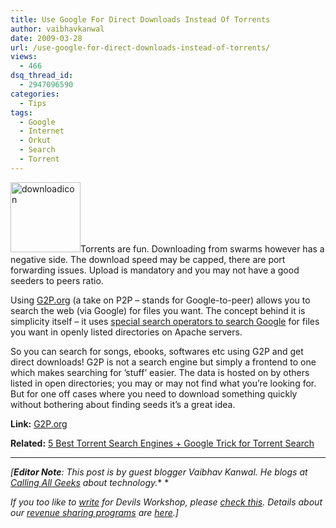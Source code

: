 ```yaml
---
title: Use Google For Direct Downloads Instead Of Torrents
author: vaibhavkanwal
date: 2009-03-28
url: /use-google-for-direct-downloads-instead-of-torrents/
views:
  - 466
dsq_thread_id:
  - 2947096590
categories:
  - Tips
tags:
  - Google
  - Internet
  - Orkut
  - Search
  - Torrent
---
```

<img class="alignleft size-full wp-image-5198" title="downloadicon" src="http://cdn.devilsworkshop.org/files/2009/03/downloadicon.png" alt="downloadicon" width="112" height="112" />Torrents are fun. Downloading from swarms however has a negative side. The download speed may be capped, there are port forwarding issues. Upload is mandatory and you may not have a good seeders to peers ratio.<!--more-->

Using <a href="http://g2p.org/" onclick="_gaq.push(['_trackEvent', 'outbound-article', 'http://g2p.org/', 'G2P.org']);" target="_blank">G2P.org</a> (a take on P2P &#8211; stands for Google-to-peer) allows you to search the web (via Google) for files you want. The concept behind it is simplicity itself &#8211; it uses [special search operators to search Google][1] for files you want in openly listed directories on Apache servers.

So you can search for songs, ebooks, softwares etc using G2P and get direct downloads! G2P is not a search engine but simply a frontend to one which makes searching for ’stuff’ easier. The data is hosted on by others listed in open directories; you may or may not find what you’re looking for. But for one off cases where you need to download something quickly without bothering about finding seeds it’s a great idea.

**Link:** <a href="http://g2p.org/" onclick="_gaq.push(['_trackEvent', 'outbound-article', 'http://g2p.org/', 'G2P.org']);" target="_blank">G2P.org</a>

**Related:** [5 Best Torrent Search Engines + Google Trick for Torrent Search][2]

* * *

*[**Editor Note**: This post is by guest blogger Vaibhav Kanwal. He blogs at <a href="http://www.callingallgeeks.org/" onclick="_gaq.push(['_trackEvent', 'outbound-article', 'http://www.callingallgeeks.org/', 'Calling All Geeks']);" >Calling All Geeks</a> about technology.** *</p> 

*If you too like to [write][3] for Devils Workshop, please [check this][3]. Details about our [revenue sharing programs][3] are [here][3].]*

 [1]: http://devilsworkshop.org/6-most-frequently-used-google-search-operators-for-better-searching/
 [2]: http://devilsworkshop.org/5-best-torrent-search-engines-google-trick-for-torrent-search/
 [3]: http://devilsworkshop.org/join-dw/
